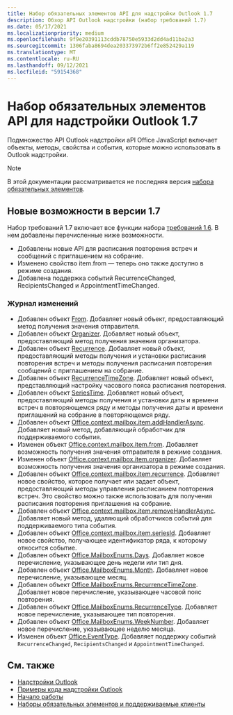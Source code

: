 ```yaml
---
title: Набор обязательных элементов API для надстройки Outlook 1.7
description: Обзор API Outlook надстройки (набор требований 1.7)
ms.date: 05/17/2021
ms.localizationpriority: medium
ms.openlocfilehash: 9f9e20391113cddb78750e5933d2dd4ad11ba2a3
ms.sourcegitcommit: 1306faba8694dea203373972b6ff2e852429a119
ms.translationtype: MT
ms.contentlocale: ru-RU
ms.lasthandoff: 09/12/2021
ms.locfileid: "59154368"
---
```

# <a name="outlook-add-in-api-requirement-set-17"></a>Набор обязательных элементов API для надстройки Outlook 1.7

Подмножество API Outlook надстройки aPI Office JavaScript включает объекты, методы, свойства и события, которые можно использовать в Outlook надстройки.

> [!NOTE]
> В этой документации рассматривается не последняя версия [набора обязательных элементов](../../requirement-sets/outlook-api-requirement-sets.md).

## <a name="whats-new-in-17"></a>Новые возможности в версии 1.7

Набор требований 1.7 включает все функции набора [требований 1.6](../requirement-set-1.6/outlook-requirement-set-1.6.md). В нем добавлены перечисленные ниже возможности.

- Добавлены новые API для расписания повторения встреч и сообщений с приглашением на собрание.
- Изменено свойство item.from — теперь оно также доступно в режиме создания.
- Добавлена поддержка событий RecurrenceChanged, RecipientsChanged и AppointmentTimeChanged.

### <a name="change-log"></a>Журнал изменений

- Добавлен объект [From](/javascript/api/outlook/office.from?view=outlook-js-1.7&preserve-view=true). Добавляет новый объект, предоставляющий метод получения значения отправителя.
- Добавлен объект [Organizer](/javascript/api/outlook/office.organizer?view=outlook-js-1.7&preserve-view=true). Добавляет новый объект, предоставляющий метод получения значения организатора.
- Добавлен объект [Recurrence](/javascript/api/outlook/office.recurrence?view=outlook-js-1.7&preserve-view=true). Добавляет новый объект, предоставляющий методы получения и установки расписания повторения встреч и методы получения расписания повторения сообщений с приглашением на собрание.
- Добавлен объект [RecurrenceTimeZone](/javascript/api/outlook/office.recurrencetimezone?view=outlook-js-1.7&preserve-view=true). Добавляет новый объект, представляющий настройку часового пояса расписания повторения.
- Добавлен объект [SeriesTime](/javascript/api/outlook/office.seriestime?view=outlook-js-1.7&preserve-view=true). Добавляет новый объект, предоставляющий методы получения и установки даты и времени встреч в повторяющемся ряду и методы получения даты и времени приглашений на собрание в повторяющемся ряду.
- Добавлен объект [Office.context.mailbox.item.addHandlerAsync](office.context.mailbox.item.md#methods). Добавляет новый метод, добавляющий обработчик для поддерживаемого события.
- Изменен объект [Office.context.mailbox.item.from](office.context.mailbox.item.md#properties). Добавляет возможность получения значения отправителя в режиме создания.
- Изменен объект [Office.context.mailbox.item.organizer](office.context.mailbox.item.md#properties). Добавляет возможность получения значения организатора в режиме создания.
- Добавлен объект [Office.context.mailbox.item.recurrence](office.context.mailbox.item.md#properties). Добавляет новое свойство, которое получает или задает объект, предоставляющий методы управления расписанием повторения встреч. Это свойство можно также использовать для получения расписания повторения приглашения на собрание.
- Добавлен объект [Office.context.mailbox.item.removeHandlerAsync](office.context.mailbox.item.md#methods). Добавляет новый метод, удаляющий обработчиков событий для поддерживаемого типа события. 
- Добавлен объект [Office.context.mailbox.item.seriesId](office.context.mailbox.item.md#properties). Добавляет новое свойство, получающее идентификатор ряда, к которому относится событие.
- Добавлен объект [Office.MailboxEnums.Days](/javascript/api/outlook/office.mailboxenums.days?view=outlook-js-1.7&preserve-view=true). Добавляет новое перечисление, указывающее день недели или тип дня.
- Добавлен объект [Office.MailboxEnums.Month](/javascript/api/outlook/office.mailboxenums.month?view=outlook-js-1.7&preserve-view=true). Добавляет новое перечисление, указывающее месяц.
- Добавлен объект [Office.MailboxEnums.RecurrenceTimeZone](/javascript/api/outlook/office.mailboxenums.recurrencetimezone?view=outlook-js-1.7&preserve-view=true). Добавляет новое перечисление, указывающее часовой пояс повторения.
- Добавлен объект [Office.MailboxEnums.RecurrenceType](/javascript/api/outlook/office.mailboxenums.recurrencetype?view=outlook-js-1.7&preserve-view=true). Добавляет новое перечисление, указывающее тип повторения.
- Добавлен объект [ Office.MailboxEnums.WeekNumber](/javascript/api/outlook/office.mailboxenums.weeknumber?view=outlook-js-1.7&preserve-view=true). Добавляет новое перечисление, указывающее неделю месяца.
- Изменен объект [Office.EventType](/javascript/api/office/office.eventtype). Добавляет поддержку событий `RecurrenceChanged`, `RecipientsChanged` и `AppointmentTimeChanged`.

## <a name="see-also"></a>См. также

- [Надстройки Outlook](../../../outlook/outlook-add-ins-overview.md)
- [Примеры кода надстройки Outlook](https://developer.microsoft.com/outlook/gallery/?filterBy=Outlook,Samples,Add-ins)
- [Начало работы](../../../quickstarts/outlook-quickstart.md)
- [Наборы обязательных элементов и поддерживаемые клиенты](../../requirement-sets/outlook-api-requirement-sets.md)
